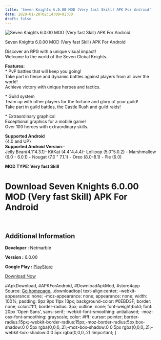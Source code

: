 ```yaml
---
title: 'Seven Knights 6.0.00 MOD (Very fast Skill) APK For Android'
date: 2020-01-20T02:14:00+01:00
draft: false
---
```


![Seven Knights 6.0.00 MOD (Very fast Skill) APK For Android](https://i0.wp.com/apkhome.net/wp-content/uploads/2020/01/Seven-Knights-6.0.00-MOD-Very-fast-Skill.png "Seven Knights 6.0.00 MOD (Very fast Skill) APK For Android")

  

Seven Knights 6.0.00 MOD (Very fast Skill) APK For Android

Discover an RPG with a unique visual impact!  
Welcome to the world of the Seven Global Knights.

**Features:**  
\* PvP battles that will keep you going!  
Take part in fierce and dynamic battles against players from all over the world!  
Achieve victory with unique heroes and tactics.

\* Guild system  
Team up with other players for the fortune and glory of your guild!  
Take part in guild battles, the Castle Rush and guild raids!

\* Extraordinary graphics!  
Exceptional graphics for a mobile game!  
Over 100 heroes with extraordinary skills.

**Supported Android**  
{4.0 and UP}  
**Supported Android Version**:-  
Jelly Bean(4.1"4.3.1)- KitKat (4.4"4.4.4)- Lollipop (5.0"5.0.2) - Marshmallow (6.0 - 6.0.1) - Nougat (7.0 " 7.1.1) - Oreo (8.0-8.1) - Pie (9.0)

**MOD TYPE: Very fast Skill**

Download Seven Knights 6.0.00 MOD (Very fast Skill) APK For Android
===================================================================

 

Additional Information
----------------------

**Developer :** Netmarble

**Version :** 6.0.00

**Google Play :** [PlayStore](https://play.google.com/store/apps/details?id=com.netmarble.sknightsgb)

  

[Download Now](https://store4app.co/post/seven-knights-6-0-00-mod-very-fast-skill-apk-for-android_1579455757)

  
#ApkDownload, #APKForAndroid, #DownloadApkMod, #store4app  
Source: [Go homepage.](https://store4app.co/post/seven-knights-6-0-00-mod-very-fast-skill-apk-for-android_1579455757) .downloadtop{ text-align:center; -webkit-appearance: none; -moz-appearance: none; appearance: none; width: 100%; padding: 9px 9px 11px 13px; background-color: #0EBD3F; border: none; color:#fff; border-radius: 3px; outline: none; font-weight;bold; font: 20px 'Open Sans', sans-serif; -webkit-font-smoothing: antialiased; -moz-osx-font-smoothing: grayscale; color: #fff; cursor: pointer; border-radius:15px;-webkit-border-radius:15px;-moz-border-radius:5px;box-shadow:0 0 5px rgba(0,0,0,.2);-moz-box-shadow:0 0 5px rgba(0,0,0,.2);-webkit-box-shadow:0 0 5px rgba(0,0,0,.2) !important; }